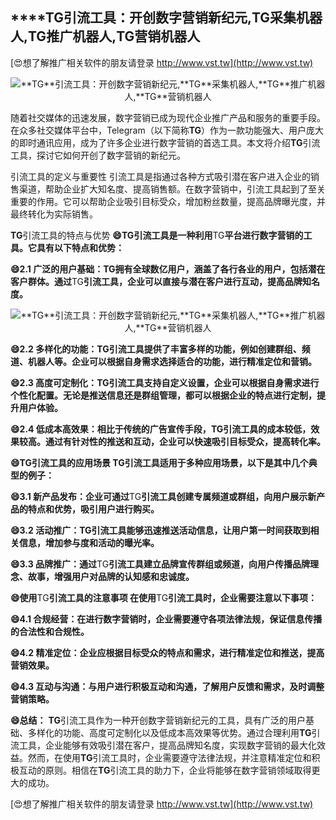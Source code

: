 ## ****TG**引流工具：开创数字营销新纪元,**TG**采集机器人,**TG**推广机器人,**TG**营销机器人**

[😍想了解推广相关软件的朋友请登录 http://www.vst.tw](http://www.vst.tw)

 <center><img src="https://vst.tw/MP4/tuiguang/png/0.png" alt="**TG**引流工具：开创数字营销新纪元,**TG**采集机器人,**TG**推广机器人,**TG**营销机器人"></center>

随着社交媒体的迅速发展，数字营销已成为现代企业推广产品和服务的重要手段。在众多社交媒体平台中，Telegram（以下简称**TG**）作为一款功能强大、用户庞大的即时通讯应用，成为了许多企业进行数字营销的首选工具。本文将介绍**TG**引流工具，探讨它如何开创了数字营销的新纪元。

引流工具的定义与重要性
引流工具是指通过各种方式吸引潜在客户进入企业的销售渠道，帮助企业扩大知名度、提高销售额。在数字营销中，引流工具起到了至关重要的作用。它可以帮助企业吸引目标受众，增加粉丝数量，提高品牌曝光度，并最终转化为实际销售。

**TG**引流工具的特点与优势
**😄**TG**引流工具是一种利用**TG**平台进行数字营销的工具。它具有以下特点和优势：**

**😄2.1 广泛的用户基础：**TG**拥有全球数亿用户，涵盖了各行各业的用户，包括潜在客户群体。通过**TG**引流工具，企业可以直接与潜在客户进行互动，提高品牌知名度。**

 <center><img src="https://vst.tw/MP4/tuiguang/png/1.png" alt="**TG**引流工具：开创数字营销新纪元,**TG**采集机器人,**TG**推广机器人,**TG**营销机器人"></center>

**😄2.2 多样化的功能：**TG**引流工具提供了丰富多样的功能，例如创建群组、频道、机器人等。企业可以根据自身需求选择适合的功能，进行精准定位和营销。**

**😄2.3 高度可定制化：**TG**引流工具支持自定义设置，企业可以根据自身需求进行个性化配置。无论是推送信息还是群组管理，都可以根据企业的特点进行定制，提升用户体验。**

**😄2.4 低成本高效果：相比于传统的广告宣传手段，**TG**引流工具的成本较低，效果较高。通过有针对性的推送和互动，企业可以快速吸引目标受众，提高转化率。**

**😄**TG**引流工具的应用场景 **TG**引流工具适用于多种应用场景，以下是其中几个典型的例子：**

**😄3.1 新产品发布：企业可通过**TG**引流工具创建专属频道或群组，向用户展示新产品的特点和优势，吸引用户进行购买。**

**😄3.2 活动推广：**TG**引流工具能够迅速推送活动信息，让用户第一时间获取到相关信息，增加参与度和活动的曝光率。**

**😄3.3 品牌推广：通过**TG**引流工具建立品牌宣传群组或频道，向用户传播品牌理念、故事，增强用户对品牌的认知感和忠诚度。**

**😄使用**TG**引流工具的注意事项 在使用**TG**引流工具时，企业需要注意以下事项：**

**😄4.1 合规经营：在进行数字营销时，企业需要遵守各项法律法规，保证信息传播的合法性和合规性。**

**😄4.2 精准定位：企业应根据目标受众的特点和需求，进行精准定位和推送，提高营销效果。**

**😄4.3 互动与沟通：与用户进行积极互动和沟通，了解用户反馈和需求，及时调整营销策略。**

**😄总结：**
**TG**引流工具作为一种开创数字营销新纪元的工具，具有广泛的用户基础、多样化的功能、高度可定制化以及低成本高效果等优势。通过合理利用**TG**引流工具，企业能够有效吸引潜在客户，提高品牌知名度，实现数字营销的最大化效益。然而，在使用**TG**引流工具时，企业需要遵守法律法规，并注意精准定位和积极互动的原则。相信在**TG**引流工具的助力下，企业将能够在数字营销领域取得更大的成功。

[😍想了解推广相关软件的朋友请登录 http://www.vst.tw](http://www.vst.tw)



